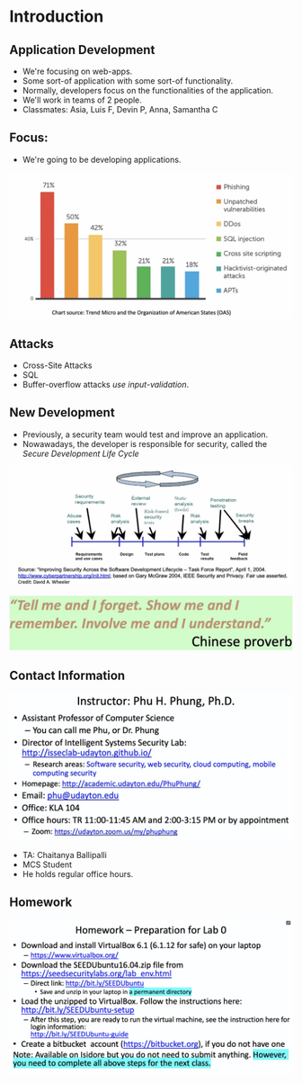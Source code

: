 # Introduction

## Application Development

* We're focusing on web-apps. 
* Some sort-of application with some sort-of functionality.
* Normally, developers focus on the functionalities of the application.
* We'll work in teams of 2 people.
* Classmates: Asia, Luis F, Devin P, Anna, Samantha C

## Focus: 

* We're going to be developing applications. 

![](../../../.gitbook/assets/image%20%2868%29.png)

## Attacks

* Cross-Site Attacks
* SQL 
* Buffer-overflow attacks _use input-validation_.

## New Development

* Previously, a security team would test and improve an application.
* Nowawadays, the developer is responsible for security, called the _Secure Development Life Cycle_

![](../../../.gitbook/assets/image%20%2869%29.png)

![](../../../.gitbook/assets/image%20%2870%29.png)

## Contact Information

![](../../../.gitbook/assets/image%20%2871%29.png)

* TA: Chaitanya Ballipalli
* MCS Student
* He holds regular office hours.

## Homework

![](../../../.gitbook/assets/image%20%2866%29.png)


